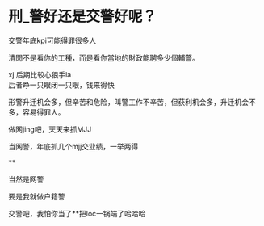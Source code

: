 # 刑_警好还是交警好呢？


交警年底kpi可能得罪很多人

清閑不是看你的工種，而是看你當地的財政能聘多少個輔警。

xj 后期比较心狠手la<br />
后者睁一只眼闭一只眼，钱来得快

形警升迁机会多，但辛苦和危险，叫警工作不辛苦，但获利机会多，升迁机会不多，容易得罪人。

做网jing吧，天天来抓MJJ<img src="static/image/smiley/default/lol.gif" smilieid="12" border="0" alt="" />

当网警，年底抓几个mjj交业绩，一举两得

**

当然是网警

要是我就做户籍警<img src="static/image/smiley/default/lol.gif" smilieid="12" border="0" alt="" />

交警吧，我怕你当了**把loc一锅端了哈哈哈
